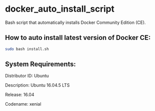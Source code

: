 # docker_auto_install_script

Bash script that automatically installs Docker Community Edition (CE).

## How to auto install latest version of Docker CE:
```bash
sudo bash install.sh
```

## System Requirements:

Distributor ID: Ubuntu

Description:    Ubuntu 16.04.5 LTS

Release:        16.04

Codename:       xenial

